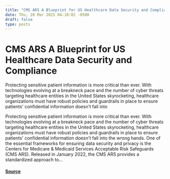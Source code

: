```yaml
---
title: "CMS ARS A Blueprint for US Healthcare Data Security and Compliance"
date: Thu, 20 Mar 2025 04:10:02 -0500
draft: false
type: posts
---
```

# CMS ARS A Blueprint for US Healthcare Data Security and Compliance





 Protecting sensitive patient information is more critical than ever. With technologies evolving at a breakneck pace and the number of cyber threats targeting healthcare entities in the United States skyrocketing, healthcare organizations must have robust policies and guardrails in place to ensure patients' confidential information doesn't fall into

Protecting sensitive patient information is more critical than ever. With technologies evolving at a breakneck pace and the number of cyber threats targeting healthcare entities in the United States skyrocketing, healthcare organizations must have robust policies and guardrails in place to ensure patients' confidential information doesn't fall into the wrong hands. One of the essential frameworks for ensuring data security and privacy is the Centers for Medicare & Medicaid Services Acceptable Risk Safeguards (CMS ARS). Released in January 2022, the CMS ARS provides a standardized approach to...

#### [Source](https://www.tripwire.com/state-of-security/cms-ars-blueprint-us-healthcare-data-security-and-compliance)

